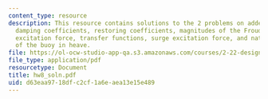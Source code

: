 ```yaml
---
content_type: resource
description: This resource contains solutions to the 2 problems on added mass and
  damping coefficients, restoring coefficients, magnitudes of the Froude-Krylov heave
  excitation force, transfer functions, surge excitation force, and natural frequency
  of the buoy in heave.
file: https://ol-ocw-studio-app-qa.s3.amazonaws.com/courses/2-22-design-principles-for-ocean-vehicles-13-42-spring-2005/d63eaa9718dfc2cf1a6eaea13e15e489_hw8_soln.pdf
file_type: application/pdf
resourcetype: Document
title: hw8_soln.pdf
uid: d63eaa97-18df-c2cf-1a6e-aea13e15e489
---
```

